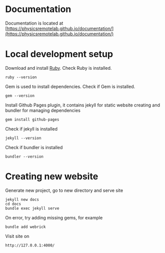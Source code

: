 # Documentation

Documentation is located at [https://physicsremotelab.github.io/documentation/](https://physicsremotelab.github.io/documentation/)

# Local development setup

Download and install [Ruby](https://www.ruby-lang.org/en/downloads/). Check Ruby is installed.
```
ruby --version
```

Gem is used to install dependencies. Check if Gem is installed.
```
gem --version
```

Install Github Pages plugin, it contains jekyll for static website creating and bundler for managing dependencies
```
gem install github-pages
```

Check if jekyll is installed
```
jekyll --version
```

Check if bundler is installed
```
bundler --version
```

# Creating new website

Generate new project, go to new directory and serve site
```
jekyll new docs
cd docs
bundle exec jekyll serve
```

On error, try adding missing gems, for example
```
bundle add webrick
```

Visit site on
```
http://127.0.0.1:4000/
```
